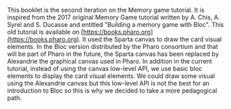 

This booklet is the second iteration on the Memory game tutorial. 
It is inspired from the 2017 original Memory Game tutorial written by A. Chis, A. Syrel and S. Ducasse and entitled "Building a memory game with Bloc". This old tutorial is available on [https://books.pharo.org](https://books.pharo.org). It used the Sparta canvas to draw the card visual elements. In the Bloc version distributed by the Pharo consortium and that will be part of Pharo in the future, the Sparta canvas has been replaced by Alexandrie the graphical canvas used in Pharo. In addition in the current tutorial, instead of using the canvas low-level API, we use basic bloc elements to display the card visual elements. We could draw some visual using the Alexandrie canvas but this low-level API is not the best for an introduction to Bloc so this is why we decided to take a more pedagogical path.  

<!inputFile|path=Chapters/MemoryGameModel.md!>
<!inputFile|path=Chapters/BuildingUI.md!>
<!inputFile|path=Chapters/AddingInteraction.md!>
<!inputFile|path=Chapters/AlternativeUI.md!>